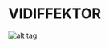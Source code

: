 # VIDIFFEKTOR
![alt tag](https://github.com/labodejuguete/VIDIFFEKTOR/blob/master/vidiffektor.jpg?raw=true)

